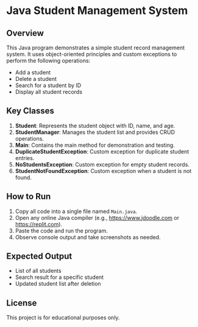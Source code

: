 Java Student Management System
==============================

Overview
--------
This Java program demonstrates a simple student record management system. It uses object-oriented principles and custom exceptions to perform the following operations:

- Add a student
- Delete a student
- Search for a student by ID
- Display all student records

Key Classes
-----------
1. **Student**: Represents the student object with ID, name, and age.
2. **StudentManager**: Manages the student list and provides CRUD operations.
3. **Main**: Contains the main method for demonstration and testing.
4. **DuplicateStudentException**: Custom exception for duplicate student entries.
5. **NoStudentsException**: Custom exception for empty student records.
6. **StudentNotFoundException**: Custom exception when a student is not found.

How to Run
----------
1. Copy all code into a single file named `Main.java`.
2. Open any online Java compiler (e.g., https://www.jdoodle.com or https://replit.com).
3. Paste the code and run the program.
4. Observe console output and take screenshots as needed.

Expected Output
---------------
- List of all students
- Search result for a specific student
- Updated student list after deletion

License
-------
This project is for educational purposes only.

